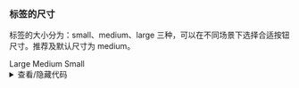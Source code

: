 ### 标签的尺寸

标签的大小分为：<yc-tag>small</yc-tag>、<yc-tag>medium</yc-tag>、<yc-tag>large</yc-tag> 三种，可以在不同场景下选择合适按钮尺寸。推荐及默认尺寸为 <yc-tag>medium</yc-tag>。

<div class="cell-demo vp-raw">
  <yc-space>
    <yc-tag size="large">Large</yc-tag>
    <yc-tag>Medium</yc-tag>
    <yc-tag size="small">Small</yc-tag>
  </yc-space>
</div>

<details>
<summary>查看/隐藏代码</summary>

```vue
<template>
  <yc-space>
    <yc-tag size="large">Large</yc-tag>
    <yc-tag>Medium</yc-tag>
    <yc-tag size="small">Small</yc-tag>
  </yc-space>
</template>
```

</details>
